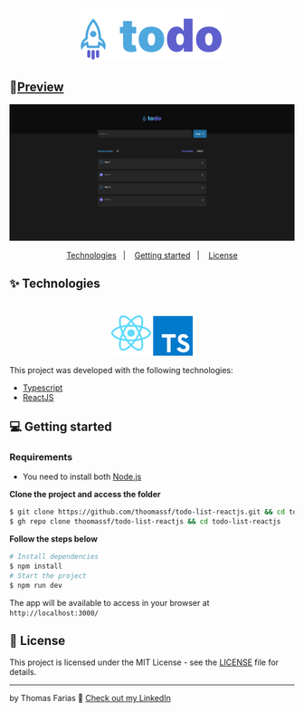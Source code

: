 <div align="center">
  <img src=".github/ToDoLogo.svg" alt="ToDo">
</div>

## 🚀[Preview](https://todo-list-reactjs-three.vercel.app)

<img src=".github/thumbnail.png" alt="thumbnail" />

<div align="center">
  <p>
    <a href="#-technologies">Technologies</a>&nbsp;&nbsp;&nbsp;|&nbsp;&nbsp;&nbsp;
    <a href="#-getting-started">Getting started</a>&nbsp;&nbsp;&nbsp;|&nbsp;&nbsp;&nbsp;
    <a href="#-license">License</a>
  </p>
</div>

## ✨ Technologies

<div align="center">
  <br />
  <img src=".github/reactLogo.svg" width="70px" alt="React JS">
  <img src=".github/typescriptLogo.svg" width="70px" alt="Typescript">
  <br />
</div>

This project was developed with the following technologies:

- [Typescript](https://www.typescriptlang.org/)
- [ReactJS](https://react.dev/)

## 💻 Getting started

### Requirements

- You need to install both [Node.js](https://nodejs.org/en/download/)

**Clone the project and access the folder**

```bash
$ git clone https://github.com/thoomassf/todo-list-reactjs.git && cd todo-list-reactjs
$ gh repo clone thoomassf/todo-list-reactjs && cd todo-list-reactjs
```

**Follow the steps below**

```bash
# Install dependencies
$ npm install
# Start the project
$ npm run dev
```

The app will be available to access in your browser at `http://localhost:3000/`

## 📝 License

This project is licensed under the MIT License - see the [LICENSE](LICENSE) file for details.

---

by Thomas Farias 👋 [Check out my LinkedIn](https://www.linkedin.com/in/thomas-sf)